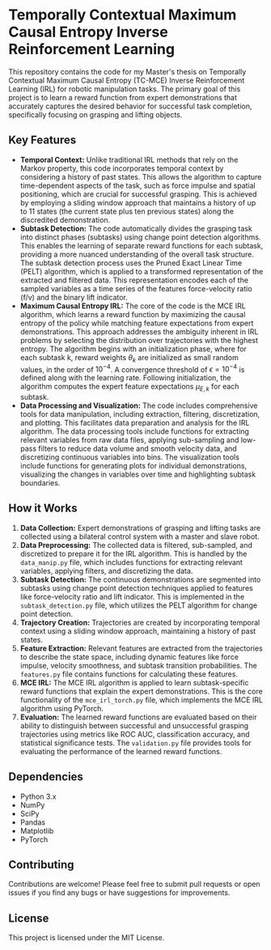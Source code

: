 # Temporally Contextual Maximum Causal Entropy Inverse Reinforcement Learning

This repository contains the code for my Master's thesis on Temporally Contextual Maximum Causal Entropy (TC-MCE) Inverse Reinforcement Learning (IRL) for robotic manipulation tasks. The primary goal of this project is to learn a reward function from expert demonstrations that accurately captures the desired behavior for successful task completion, specifically focusing on grasping and lifting objects.

## Key Features

* **Temporal Context:** Unlike traditional IRL methods that rely on the Markov property, this code incorporates temporal context by considering a history of past states. This allows the algorithm to capture time-dependent aspects of the task, such as force impulse and spatial positioning, which are crucial for successful grasping. This is achieved by employing a sliding window approach that maintains a history of up to 11 states (the current state plus ten previous states) along the discredited demonstration.
* **Subtask Detection:** The code automatically divides the grasping task into distinct phases (subtasks) using change point detection algorithms. This enables the learning of separate reward functions for each subtask, providing a more nuanced understanding of the overall task structure. The subtask detection process uses the Pruned Exact Linear Time (PELT) algorithm, which is applied to a transformed representation of the extracted and filtered data. This representation encodes each of the sampled variables as a time series of the features force-velocity ratio (f/v) and the binary lift indicator.
* **Maximum Causal Entropy IRL:** The core of the code is the MCE IRL algorithm, which learns a reward function by maximizing the causal entropy of the policy while matching feature expectations from expert demonstrations. This approach addresses the ambiguity inherent in IRL problems by selecting the distribution over trajectories with the highest entropy. The algorithm begins with an initialization phase, where for each subtask k, reward weights $\theta_k$ are initialized as small random values, in the order of $10^{-4}$. A convergence threshold of $\epsilon = 10^{-4}$ is defined along with the learning rate. Following initialization, the algorithm computes the expert feature expectations $\mu_{E,k}$ for each subtask.
* **Data Processing and Visualization:** The code includes comprehensive tools for data manipulation, including extraction, filtering, discretization, and plotting. This facilitates data preparation and analysis for the IRL algorithm. The data processing tools include functions for extracting relevant variables from raw data files, applying sub-sampling and low-pass filters to reduce data volume and smooth velocity data, and discretizing continuous variables into bins. The visualization tools include functions for generating plots for individual demonstrations, visualizing the changes in variables over time and highlighting subtask boundaries.

## How it Works

1. **Data Collection:** Expert demonstrations of grasping and lifting tasks are collected using a bilateral control system with a master and slave robot.
2. **Data Preprocessing:** The collected data is filtered, sub-sampled, and discretized to prepare it for the IRL algorithm. This is handled by the `data_manip.py` file, which includes functions for extracting relevant variables, applying filters, and discretizing the data.
3. **Subtask Detection:** The continuous demonstrations are segmented into subtasks using change point detection techniques applied to features like force-velocity ratio and lift indicator. This is implemented in the `subtask_detection.py` file, which utilizes the PELT algorithm for change point detection.
4. **Trajectory Creation:** Trajectories are created by incorporating temporal context using a sliding window approach, maintaining a history of past states.
5. **Feature Extraction:** Relevant features are extracted from the trajectories to describe the state space, including dynamic features like force impulse, velocity smoothness, and subtask transition probabilities. The `features.py` file contains functions for calculating these features.
6. **MCE IRL:** The MCE IRL algorithm is applied to learn subtask-specific reward functions that explain the expert demonstrations. This is the core functionality of the `mce_irl_torch.py` file, which implements the MCE IRL algorithm using PyTorch.
7. **Evaluation:** The learned reward functions are evaluated based on their ability to distinguish between successful and unsuccessful grasping trajectories using metrics like ROC AUC, classification accuracy, and statistical significance tests. The `validation.py` file provides tools for evaluating the performance of the learned reward functions.

## Dependencies

* Python 3.x
* NumPy
* SciPy
* Pandas
* Matplotlib
* PyTorch


## Contributing

Contributions are welcome! Please feel free to submit pull requests or open issues if you find any bugs or have suggestions for improvements.

## License

This project is licensed under the MIT License.
